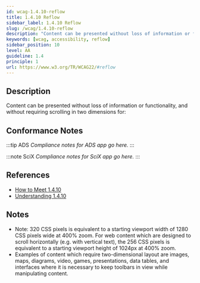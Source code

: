 ```yaml
---
id: wcag-1.4.10-reflow
title: 1.4.10 Reflow
sidebar_label: 1.4.10 Reflow
slug: /wcag/1.4.10-reflow
description: "Content can be presented without loss of information or functionality, and without requiring scrolling in two dimensions for:"
keywords: [wcag, accessibility, reflow]
sidebar_position: 10
level: AA
guideline: 1.4
principle: 1
url: https://www.w3.org/TR/WCAG22/#reflow
---
```


## Description

Content can be presented without loss of information or functionality, and without requiring scrolling in two dimensions for:

## Conformance Notes

:::tip ADS
_Compliance notes for ADS app go here._
:::

:::note SciX
_Compliance notes for SciX app go here._
:::

## References

- [How to Meet 1.4.10](https://www.w3.org/WAI/WCAG22/quickref/#reflow)
- [Understanding 1.4.10](https://www.w3.org/WAI/WCAG22/Understanding/reflow.html)

## Notes

- Note: 320 CSS pixels is equivalent to a starting viewport width of 1280 CSS pixels wide at 400% zoom. For web content which are designed to scroll horizontally (e.g. with vertical text), the 256 CSS pixels is equivalent to a starting viewport height of 1024px at 400% zoom.
- Examples of content which require two-dimensional layout are images, maps, diagrams, video, games, presentations, data tables, and interfaces where it is necessary to keep toolbars in view while manipulating content.
